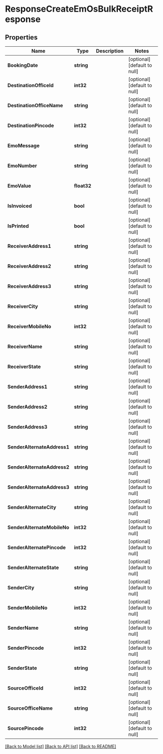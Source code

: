# ResponseCreateEmOsBulkReceiptResponse

## Properties
Name | Type | Description | Notes
------------ | ------------- | ------------- | -------------
**BookingDate** | **string** |  | [optional] [default to null]
**DestinationOfficeId** | **int32** |  | [optional] [default to null]
**DestinationOfficeName** | **string** |  | [optional] [default to null]
**DestinationPincode** | **int32** |  | [optional] [default to null]
**EmoMessage** | **string** |  | [optional] [default to null]
**EmoNumber** | **string** |  | [optional] [default to null]
**EmoValue** | **float32** |  | [optional] [default to null]
**IsInvoiced** | **bool** |  | [optional] [default to null]
**IsPrinted** | **bool** |  | [optional] [default to null]
**ReceiverAddress1** | **string** |  | [optional] [default to null]
**ReceiverAddress2** | **string** |  | [optional] [default to null]
**ReceiverAddress3** | **string** |  | [optional] [default to null]
**ReceiverCity** | **string** |  | [optional] [default to null]
**ReceiverMobileNo** | **int32** |  | [optional] [default to null]
**ReceiverName** | **string** |  | [optional] [default to null]
**ReceiverState** | **string** |  | [optional] [default to null]
**SenderAddress1** | **string** |  | [optional] [default to null]
**SenderAddress2** | **string** |  | [optional] [default to null]
**SenderAddress3** | **string** |  | [optional] [default to null]
**SenderAlternateAddress1** | **string** |  | [optional] [default to null]
**SenderAlternateAddress2** | **string** |  | [optional] [default to null]
**SenderAlternateAddress3** | **string** |  | [optional] [default to null]
**SenderAlternateCity** | **string** |  | [optional] [default to null]
**SenderAlternateMobileNo** | **int32** |  | [optional] [default to null]
**SenderAlternatePincode** | **int32** |  | [optional] [default to null]
**SenderAlternateState** | **string** |  | [optional] [default to null]
**SenderCity** | **string** |  | [optional] [default to null]
**SenderMobileNo** | **int32** |  | [optional] [default to null]
**SenderName** | **string** |  | [optional] [default to null]
**SenderPincode** | **int32** |  | [optional] [default to null]
**SenderState** | **string** |  | [optional] [default to null]
**SourceOfficeId** | **int32** |  | [optional] [default to null]
**SourceOfficeName** | **string** |  | [optional] [default to null]
**SourcePincode** | **int32** |  | [optional] [default to null]

[[Back to Model list]](../README.md#documentation-for-models) [[Back to API list]](../README.md#documentation-for-api-endpoints) [[Back to README]](../README.md)


